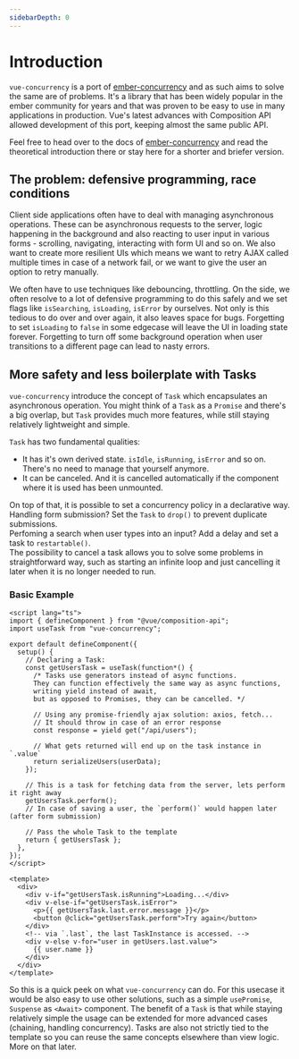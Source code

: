 ```yaml
---
sidebarDepth: 0
---
```


# Introduction

`vue-concurrency` is a port of <a href="http://ember-concurrency.com/docs/introduction" target="_blank">ember-concurrency</a> and as such aims to solve the same are of problems. It's a library that has been widely popular in the ember community for years and that was proven to be easy to use in many applications in production. Vue's latest advances with Composition API allowed development of this port, keeping almost the same public API.

Feel free to head over to the docs of <a href="http://ember-concurrency.com/docs/introduction" target="_blank">ember-concurrency</a> and read the theoretical introduction there or stay here for a shorter and briefer version.

## The problem: defensive programming, race conditions

Client side applications often have to deal with managing asynchronous operations. These can be asynchronous requests to the server, logic happening in the background and also reacting to user input in various forms - scrolling, navigating, interacting with form UI and so on. We also want to create more resilient UIs which means we want to retry AJAX called multiple times in case of a network fail, or we want to give the user an option to retry manually.

We often have to use techniques like debouncing, throttling. On the side, we often resolve to a lot of defensive programming to do this safely and we set flags like `isSearching`, `isLoading`, `isError` by ourselves. Not only is this tedious to do over and over again, it also leaves space for bugs. Forgetting to set `isLoading` to `false` in some edgecase will leave the UI in loading state forever. Forgetting to turn off some background operation when user transitions to a different page can lead to nasty errors.

## More safety and less boilerplate with Tasks

`vue-concurrency` introduce the concept of `Task` which encapsulates an asynchronous operation.
You might think of a `Task` as a `Promise` and there's a big overlap, but `Task` provides much more features, while still staying relatively lightweight and simple.

`Task` has two fundamental qualities:

- It has it's own derived state. `isIdle`, `isRunning`, `isError` and so on. There's no need to manage that yourself anymore.
- It can be canceled. And it is cancelled automatically if the component where it is used has been unmounted.

On top of that, it is possible to set a concurrency policy in a declarative way.  
Handling form submission? Set the `Task` to `drop()` to prevent duplicate submissions.  
Perfoming a search when user types into an input? Add a delay and set a task to `restartable()`.  
The possibility to cancel a task allows you to solve some problems in straightforward way, such as starting an infinite loop and just cancelling it later when it is no longer needed to run.

### Basic Example

```vue
<script lang="ts">
import { defineComponent } from "@vue/composition-api";
import useTask from "vue-concurrency";

export default defineComponent({
  setup() {
    // Declaring a Task:
    const getUsersTask = useTask(function*() {
      /* Tasks use generators instead of async functions.
      They can function effectively the same way as async functions,
      writing yield instead of await,
      but as opposed to Promises, they can be cancelled. */

      // Using any promise-friendly ajax solution: axios, fetch...
      // It should throw in case of an error response
      const response = yield get("/api/users");

      // What gets returned will end up on the task instance in `.value`
      return serializeUsers(userData);
    });

    // This is a task for fetching data from the server, lets perform it right away
    getUsersTask.perform();
    // In case of saving a user, the `perform()` would happen later (after form submission)

    // Pass the whole Task to the template
    return { getUsersTask };
  },
});
</script>

<template>
  <div>
    <div v-if="getUsersTask.isRunning">Loading...</div>
    <div v-else-if="getUsersTask.isError">
      <p>{{ getUsersTask.last.error.message }}</p>
      <button @click="getUsersTask.perform">Try again</button>
    </div>
    <!-- via `.last`, the last TaskInstance is accessed. -->
    <div v-else v-for="user in getUsers.last.value">
      {{ user.name }}
    </div>
  </div>
</template>
```

So this is a quick peek on what `vue-concurrency` can do. For this usecase it would be also easy to use other solutions, such as a simple `usePromise`, `Suspense` as `<Await>` component. The benefit of a `Task` is that while staying relatively simple the usage can be extended for more advanced cases (chaining, handling concurrency). Tasks are also not strictly tied to the template so you can reuse the same concepts elsewhere than view logic. More on that later.
